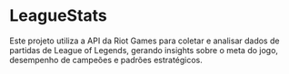 # LeagueStats
Este projeto utiliza a API da Riot Games para coletar e analisar dados de partidas de League of Legends, gerando insights sobre o meta do jogo, desempenho de campeões e padrões estratégicos.

